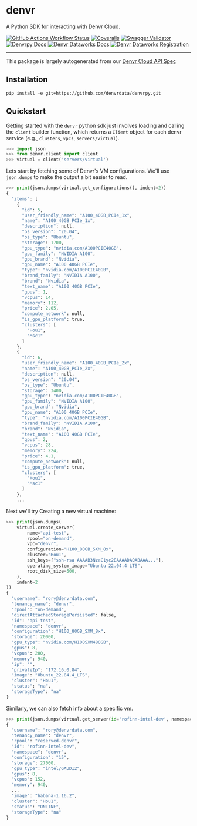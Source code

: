# denvr

A Python SDK for interacting with Denvr Cloud.

[![GitHub Actions Workflow Status](https://img.shields.io/github/actions/workflow/status/denvrdata/denvrpy/CI.yml)](https://github.com/denvrdata/denvrpy/actions/workflows/CI.yml)
[![Coveralls](https://img.shields.io/coverallsCoverage/github/denvrdata/denvrpy)](https://coveralls.io/github/denvrdata/denvrpy?branch=main)
[![Swagger Validator](https://img.shields.io/swagger/valid/3.0?specUrl=https%3A%2F%2Fapi.cloud.denvrdata.com%2Fswagger%2Fv1%2Fswagger.json)](https://api.cloud.denvrdata.com/swagger/index.html)
[![Denvrpy Docs](https://img.shields.io/badge/denvrpy-docs-%234493c5?style=flat)](https://denvrdata.github.io/denvrpy/)
[![Denvr Dataworks Docs](https://img.shields.io/badge/denvr_cloud-docs-%234493c5?style=flat)](https://docs.denvrdata.com/docs)
[![Denvr Dataworks Registration](https://img.shields.io/badge/denvr_cloud-registration-%234493c5?style=flat)](https://console.cloud.denvrdata.com/account/register-tenant)

-----

This package is largely autogenerated from our [Denvr Cloud API Spec](https://api.cloud.denvrdata.com/swagger/v1/swagger.json)

## Installation

```console
pip install -e git+https://github.com/denvrdata/denvrpy.git
```

## Quickstart

Getting started with the `denvr` python sdk just involves loading and calling the `client` builder function, which returns a `Client` object for each denvr service (e.g., `clusters`, `vpcs`, `servers/virtual`).

```python
>>> import json
>>> from denvr.client import client
>>> virtual = client('servers/virtual')
```

Lets start by fetching some of Denvr's VM configurations.
We'll use `json.dumps` to make the output a bit easier to read.
```python
>>> print(json.dumps(virtual.get_configurations(), indent=2))
{
  "items": [
    {
      "id": 5,
      "user_friendly_name": "A100_40GB_PCIe_1x",
      "name": "A100_40GB_PCIe_1x",
      "description": null,
      "os_version": "20.04",
      "os_type": "Ubuntu",
      "storage": 1700,
      "gpu_type": "nvidia.com/A100PCIE40GB",
      "gpu_family": "NVIDIA A100",
      "gpu_brand": "Nvidia",
      "gpu_name": "A100 40GB PCIe",
      "type": "nvidia.com/A100PCIE40GB",
      "brand_family": "NVIDIA A100",
      "brand": "Nvidia",
      "text_name": "A100 40GB PCIe",
      "gpus": 1,
      "vcpus": 14,
      "memory": 112,
      "price": 2.05,
      "compute_network": null,
      "is_gpu_platform": true,
      "clusters": [
        "Hou1",
        "Msc1"
      ]
    },
    {
      "id": 6,
      "user_friendly_name": "A100_40GB_PCIe_2x",
      "name": "A100_40GB_PCIe_2x",
      "description": null,
      "os_version": "20.04",
      "os_type": "Ubuntu",
      "storage": 3400,
      "gpu_type": "nvidia.com/A100PCIE40GB",
      "gpu_family": "NVIDIA A100",
      "gpu_brand": "Nvidia",
      "gpu_name": "A100 40GB PCIe",
      "type": "nvidia.com/A100PCIE40GB",
      "brand_family": "NVIDIA A100",
      "brand": "Nvidia",
      "text_name": "A100 40GB PCIe",
      "gpus": 2,
      "vcpus": 28,
      "memory": 224,
      "price": 4.1,
      "compute_network": null,
      "is_gpu_platform": true,
      "clusters": [
        "Hou1",
        "Msc1"
      ]
    },
    ...
```
Next we'll try Creating a new virtual machine:
```python
>>> print(json.dumps(
    virtual.create_server(
        name="api-test",
        rpool="on-demand",
        vpc="denvr",
        configuration="H100_80GB_SXM_8x",
        cluster="Hou1",
        ssh_keys=["ssh-rsa AAAAB3NzaC1yc2EAAAADAQABAAA..."],
        operating_system_image="Ubuntu 22.04.4 LTS",
        root_disk_size=500,
    ),
    indent=2
))
{
  "username": "rory@denvrdata.com",
  "tenancy_name": "denvr",
  "rpool": "on-demand",
  "directAttachedStoragePersisted": false,
  "id": "api-test",
  "namespace": "denvr",
  "configuration": "H100_80GB_SXM_8x",
  "storage": 20000,
  "gpu_type": "nvidia.com/H100SXM480GB",
  "gpus": 8,
  "vcpus": 200,
  "memory": 940,
  "ip": "",
  "privateIp": "172.16.0.84",
  "image": "Ubuntu_22.04.4_LTS",
  "cluster": "Hou1",
  "status": "na",
  "storageType": "na"
}
```

Similarly, we can also fetch info about a specific vm.
```python
>>> print(json.dumps(virtual.get_server(id='rofinn-intel-dev', namespace='denvr', cluster='Hou1'), indent=2))
{
  "username": "rory@denvrdata.com",
  "tenancy_name": "denvr",
  "rpool": "reserved-denvr",
  "id": "rofinn-intel-dev",
  "namespace": "denvr",
  "configuration": "15",
  "storage": 27000,
  "gpu_type": "intel/GAUDI2",
  "gpus": 8,
  "vcpus": 152,
  "memory": 940,
  ...
  "image": "habana-1.16.2",
  "cluster": "Hou1",
  "status": "ONLINE",
  "storageType": "na"
}
```
